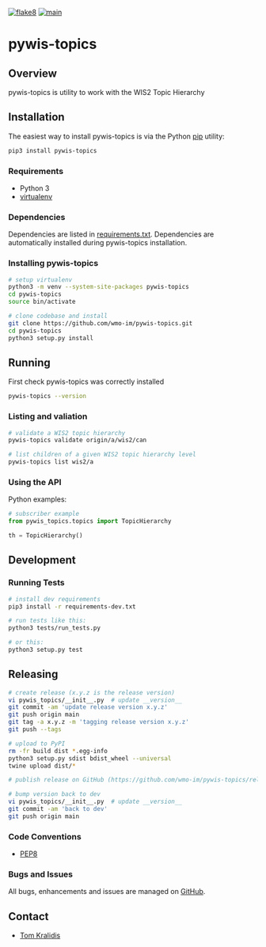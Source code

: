 [![flake8](https://github.com/wmo-im/pywis-topics/workflows/flake8/badge.svg)](https://github.com/wmo-im/pywis-topics/actions)
[![main](https://github.com/wmo-im/pywis-topics/workflows/main/badge.svg)](https://github.com/wmo-im/pywis-topics/actions)

# pywis-topics

## Overview

pywis-topics is utility to work with the WIS2 Topic Hierarchy

## Installation

The easiest way to install pywis-topics is via the Python [pip](https://pip.pypa.io)
utility:

```bash
pip3 install pywis-topics
```

### Requirements
- Python 3
- [virtualenv](https://virtualenv.pypa.io)

### Dependencies
Dependencies are listed in [requirements.txt](requirements.txt). Dependencies
are automatically installed during pywis-topics installation.

### Installing pywis-topics

```bash
# setup virtualenv
python3 -m venv --system-site-packages pywis-topics
cd pywis-topics
source bin/activate

# clone codebase and install
git clone https://github.com/wmo-im/pywis-topics.git
cd pywis-topics
python3 setup.py install
```

## Running

First check pywis-topics was correctly installed

```bash
pywis-topics --version
```

### Listing and valiation

```bash
# validate a WIS2 topic hierarchy
pywis-topics validate origin/a/wis2/can

# list children of a given WIS2 topic hierarchy level
pywis-topics list wis2/a
```

### Using the API

Python examples:

```python
# subscriber example
from pywis_topics.topics import TopicHierarchy

th = TopicHierarchy()
```

## Development

### Running Tests

```bash
# install dev requirements
pip3 install -r requirements-dev.txt

# run tests like this:
python3 tests/run_tests.py

# or this:
python3 setup.py test
```

## Releasing

```bash
# create release (x.y.z is the release version)
vi pywis_topics/__init__.py  # update __version__
git commit -am 'update release version x.y.z'
git push origin main
git tag -a x.y.z -m 'tagging release version x.y.z'
git push --tags

# upload to PyPI
rm -fr build dist *.egg-info
python3 setup.py sdist bdist_wheel --universal
twine upload dist/*

# publish release on GitHub (https://github.com/wmo-im/pywis-topics/releases/new)

# bump version back to dev
vi pywis_topics/__init__.py  # update __version__
git commit -am 'back to dev'
git push origin main
```

### Code Conventions

* [PEP8](https://www.python.org/dev/peps/pep-0008)

### Bugs and Issues

All bugs, enhancements and issues are managed on [GitHub](https://github.com/wmo-im/pywis-topics/issues).

## Contact

* [Tom Kralidis](https://github.com/tomkralidis)
